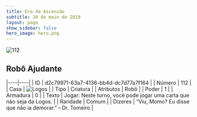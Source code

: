 ```yaml
---
title: Era da Ascensão
subtitle: 30 de maio de 2019
layout: page
show_sidebar: false
hero_image: hero.png
---
```


![112](https://cdn.keyforgegame.com/media/card_front/pt/435_112_MP58GX38RV3_pt.png)

## Robô Ajudante

|----|----|
| ID | d2c79971-63a7-4136-bb4d-dc7d77a7f164 |
| Número | 112 |
| Casa | ![Logos](https://archonarcana.com/images/thumb/c/ce/Logos.png/22px-Logos.png "Logos") |
| Tipo | Criatura |
| Atributos | Robô |
| Poder | 1 |
| Armadura | 0 |
| Texto | Jogar: Neste turno, você pode jogar uma carta que não seja da Logos. |
| Raridade | Comum |
| Dizeres | “Viu, Momo? Eu disse que não ia demorar.”  – Dr. Tomeiro |
